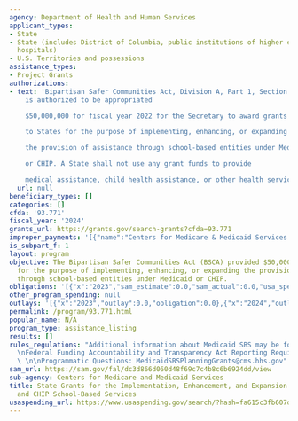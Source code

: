 ```yaml
---
agency: Department of Health and Human Services
applicant_types:
- State
- State (includes District of Columbia, public institutions of higher education and
  hospitals)
- U.S. Territories and possessions
assistance_types:
- Project Grants
authorizations:
- text: 'Bipartisan Safer Communities Act, Division A, Part 1, Section 11003(b), GRANTS.—There
    is authorized to be appropriated

    $50,000,000 for fiscal year 2022 for the Secretary to award grants

    to States for the purpose of implementing, enhancing, or expanding

    the provision of assistance through school-based entities under Medicaid

    or CHIP. A State shall not use any grant funds to provide

    medical assistance, child health assistance, or other health services.'
  url: null
beneficiary_types: []
categories: []
cfda: '93.771'
fiscal_year: '2024'
grants_url: https://grants.gov/search-grants?cfda=93.771
improper_payments: '[{"name":"Centers for Medicare & Medicaid Services (CMS) - Medicaid","outlays":610833370000.0,"improper_payments":31099130000.0,"insufficient_payment":0.0,"high_priority":true,"related_programs":[]}]'
is_subpart_f: 1
layout: program
objective: The Bipartisan Safer Communities Act (BSCA) provided $50,000,000 to States
  for the purpose of implementing, enhancing, or expanding the provision of assistance
  through school-based entities under Medicaid or CHIP.
obligations: '[{"x":"2023","sam_estimate":0.0,"sam_actual":0.0,"usa_spending_actual":0.0},{"x":"2024","sam_estimate":0.0,"sam_actual":9000000.0,"usa_spending_actual":9000000.0},{"x":"2025","sam_estimate":0.0,"sam_actual":18000000.0,"usa_spending_actual":0.0}]'
other_program_spending: null
outlays: '[{"x":"2023","outlay":0.0,"obligation":0.0},{"x":"2024","outlay":36.65,"obligation":9000000.0},{"x":"2025","outlay":0.0,"obligation":0.0}]'
permalink: /program/93.771.html
popular_name: N/A
program_type: assistance_listing
results: []
rules_regulations: "Additional information about Medicaid SBS may be found at https://www.medicaid.gov/resources-for-States/medicaid-State-technical-assistance/medicaid-and-school-based-services/index.html\n\
  \nFederal Funding Accountability and Transparency Act Reporting Requirements: https://www.fsrs.gov/).\
  \ \n\nProgrammatic Questions: MedicaidSBSPlanningGrants@cms.hhs.gov"
sam_url: https://sam.gov/fal/dc3d866d060d48f69c7c4b8c6b6924dd/view
sub-agency: Centers for Medicare and Medicaid Services
title: State Grants for the Implementation, Enhancement, and Expansion of Medicaid
  and CHIP School-Based Services
usaspending_url: https://www.usaspending.gov/search/?hash=fa615c3fb607d10935832a3b60c17ff0
---
```

